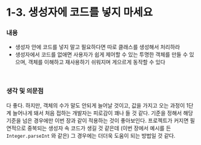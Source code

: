 # 1-3. 생성자에 코드를 넣지 마세요

### 내용

* 생성자 안에 코드를 넣지 말고 필요하다면 따로 클래스를 생성해서 처리하라
* 생성자에서 코드를 없애면 사용자가 쉽게 제어할 수 있는 투명한 객체를 만들 수 있으며, 객체를 이해하고 재사용하기 쉬워지며 게으르게 동작할 수 있다

<br/>

### 생각 및 의문점

다 좋다. 하지만, 객체의 수가 말도 안되게 늘어날 것이고, 값을 가지고 오는 과정이 1단계 늘어나게 돼서 처음 접하는 개발자는 피로감이 꽤나 들 것 같다. 기준을 정해서 해당 기준을 넘은 경우에만 이번 장과 같이 적용하는 것이 좋아보인다. 프로젝트가 커지면 필연적으로 중복되는 생성자 속 코드가 생길 것 같은데 (이번 장에서 예시를 든 ``Integer.parseInt`` 와 같은) 그 경우에는 더더욱 도움이 되는 방법일 것 같다.
